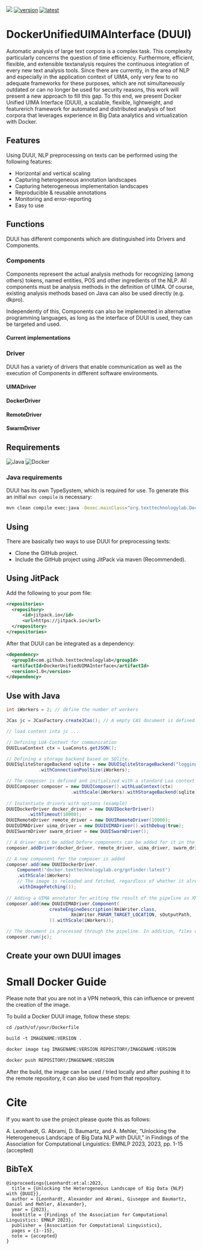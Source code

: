 [![](https://jitpack.io/v/texttechnologylab/DockerUnifiedUIMAInterface.svg)](https://jitpack.io/#texttechnologylab/DockerUnifiedUIMAInterface)
[![version](https://img.shields.io/github/license/texttechnologylab/DockerUnifiedUIMAInterface)]()
[![latest](https://img.shields.io/github/v/release/texttechnologylab/DockerUnifiedUIMAInterface)]()

# DockerUnifiedUIMAInterface (DUUI)
Automatic analysis of large text corpora is a complex task. This complexity particularly concerns the question of time efficiency. Furthermore, efficient, flexible, and extensible textanalysis requires the continuous integration of every new text analysis tools. Since there are currently, in the area of NLP and especially in the application context of UIMA, only very few to no adequate frameworks for these purposes, which are not simultaneously outdated or can no longer be used for security reasons, this work will present a new approach to fill this gap. To this end, we present Docker Unified UIMA Interface (DUUI), a scalable, flexible, lightweight, and featurerich framework for automated and distributed analysis of text corpora that leverages experience in Big Data analytics and virtualization with Docker.

## Features
Using DUUI, NLP preprocessing on texts can be performed using the following features:
* Horizontal and vertical scaling
* Capturing heterogeneous annotation landscapes
* Capturing heterogeneous implementation landscapes
* Reproducible & reusable annotations
* Monitoring and error-reporting
* Easy to use

## Functions
DUUI has different components which are distinguished into Drivers and Components. 

### Components
Components represent the actual analysis methods for recognizing (among others) tokens, named entities, POS and other ingredients of the NLP. All components must be analysis methods in the definition of UIMA. Of course, existing analysis methods based on Java can also be used directly (e.g. dkpro).

Independently of this, Components can also be implemented in alternative programming languages, as long as the interface of DUUI is used, they can be targeted and used. 

#### Current implementations

### Driver
DUUI has a variety of drivers that enable communication as well as the execution of Components in different software environments.

#### UIMADriver

#### DockerDriver

#### RemoteDriver

#### SwarmDriver


## Requirements
![Java](https://img.shields.io/badge/Java-11-blue)
![Docker](https://img.shields.io/badge/Docker-20.10-green)

### Java requirements
DUUI has its own TypeSystem, which is required for use. To generate this an initial ```mvn compile``` is necessary:

```bash
mvn clean compile exec:java -Dexec.mainClass="org.texttechnologylab.DockerUnifiedUIMAInterface.DUUIComposer"
```

## Using
There are basically two ways to use DUUI for preprocessing texts:
 * Clone the GitHub project.
 * Include the GitHub project using JitPack via maven (Recommended).

## Using JitPack
Add the following to your pom file:
```xml
<repositories>
  <repository>
      <id>jitpack.io</id>
      <url>https://jitpack.io</url>
  </repository>
</repositories>
```
After that DUUI can be integrated as a dependency:

```xml
<dependency>
  <groupId>com.github.texttechnologylab</groupId>
  <artifactId>DockerUnifiedUIMAInterface</artifactId>
  <version>1.0</version>
</dependency>
```

## Use with Java

```java
int iWorkers = 2; // define the number of workers

JCas jc = JCasFactory.createJCas(); // A empty CAS document is defined.

// load content into jc ...

// Defining LUA-Context for communication
DUUILuaContext ctx = LuaConsts.getJSON();

// Defining a storage backend based on SQlite.
DUUISqliteStorageBackend sqlite = new DUUISqliteStorageBackend("loggingSQlite.db")
            .withConnectionPoolSize(iWorkers);

// The composer is defined and initialized with a standard Lua context as well with a storage backend.
DUUIComposer composer = new DUUIComposer().withLuaContext(ctx)
                        .withScale(iWorkers).withStorageBackend(sqlite);
                
// Instantiate drivers with options (example)
DUUIDockerDriver docker_driver = new DUUIDockerDriver()
        .withTimeout(10000);
DUUIRemoteDriver remote_driver = new DUUIRemoteDriver(10000);
DUUIUIMADriver uima_driver = new DUUIUIMADriver().withDebug(true);
DUUISwarmDriver swarm_driver = new DUUISwarmDriver();

// A driver must be added before components can be added for it in the composer. After that the composer is able to use the individual drivers.
composer.addDriver(docker_driver, remote_driver, uima_driver, swarm_driver);

// A new component for the composer is added
composer.add(new DUUIDockerDriver.
    Component("docker.texttechnologylab.org/gnfinder:latest")
    .withScale(iWorkers)
    // The image is reloaded and fetched, regardless of whether it already exists locally (optional)
    .withImageFetching());
    
// Adding a UIMA annotator for writing the result of the pipeline as XMI files.
composer.add(new DUUIUIMADriver.Component(
                createEngineDescription(XmiWriter.class,
                        XmiWriter.PARAM_TARGET_LOCATION, sOutputPath,
                )).withScale(iWorkers));

// The document is processed through the pipeline. In addition, files of entire repositories can be processed.
composer.run(jc);
```

## Create your own DUUI images

# Small Docker Guide

Please note that you are not in a VPN network, this can influence or prevent the creation of the image.

To build a Docker DUUI image, follow these steps:

```xml
cd /path/of/your/Dockerfile

build -t IMAGENAME:VERSION .

docker image tag IMAGENAME:VERSION REPOSITORY/IMAGENAME:VERSION

docker push REPOSITORY/IMAGENAME:VERSION
```
After the build, the image can be used / tried locally and after pushing it to the remote repository, it can also be used from that repository.


# Cite
If you want to use the project please quote this as follows:

A. Leonhardt, G. Abrami, D. Baumartz, and A. Mehler, “Unlocking the Heterogeneous Landscape of Big Data NLP with DUUI,” in Findings of the Association for Computational Linguistics: EMNLP 2023, 2023, pp. 1-15 (accepted)

## BibTeX
```
@inproceedings{Leonhardt:et:al:2023,
  title = {Unlocking the Heterogeneous Landscape of Big Data {NLP} with {DUUI}},
  author = {Leonhardt, Alexander and Abrami, Giuseppe and Baumartz, Daniel and Mehler, Alexander},
  year = {2023},
  booktitle = {Findings of the Association for Computational Linguistics: EMNLP 2023},
  publisher = {Association for Computational Linguistics},
  pages = {1--15},
  note = {accepted}
}
```
